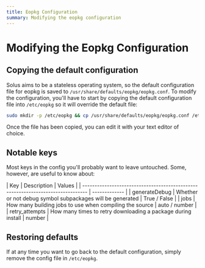 ```yaml
---
title: Eopkg Configuration
summary: Modifying the eopkg configuration
---
```


# Modifying the Eopkg Configuration

## Copying the default configuration

Solus aims to be a stateless operating system, so the default configuration file for eopkg is saved to `/usr/share/defaults/eopkg/eopkg.conf`. To modify the configuration, you'll have to start by copying the default configuration file into `/etc/eopkg` so it will override the default file:

```sh
sudo mkdir -p /etc/eopkg && cp /usr/share/defaults/eopkg/eopkg.conf /etc/eopkg/eopkg.conf
```

Once the file has been copied, you can edit it with your text editor of choice.

## Notable keys

Most keys in the config you'll probably want to leave untouched. Some, however, are useful to know about:

| Key               | Description                                                  | Values        |
| -------------------------------------------------------------------------------- | ------------- |
| generateDebug     | Whether or not debug symbol subpackages will be generated    | True / False  |
| jobs              | How many building jobs to use when compiling the source      | auto / number |
| retry_attempts    | How many times to retry downloading a package during install | number        |

## Restoring defaults

If at any time you want to go back to the default configuration, simply remove the config file in `/etc/eopkg`.
